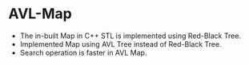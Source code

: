 # AVL-Map
* The in-built Map in C++ STL is implemented using Red-Black Tree.
* Implemented Map using AVL Tree instead of Red-Black Tree.
* Search operation is faster in AVL Map.

